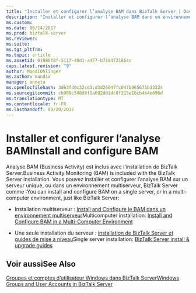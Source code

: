 ```yaml
---
title: "Installer et configurer l’analyse BAM dans BizTalk Server | Documents Microsoft"
description: "Installer et configurer l’analyse BAM dans un environnement unique ou plusieurs ordinateurs sur le serveur BizTalk"
ms.custom: 
ms.date: 06/14/2017
ms.prod: biztalk-server
ms.reviewer: 
ms.suite: 
ms.tgt_pltfrm: 
ms.topic: article
ms.assetid: 01986f8f-5117-40d1-a477-b7184721864c
caps.latest.revision: "9"
author: MandiOhlinger
ms.author: mandia
manager: anneta
ms.openlocfilehash: 3d63fd0c32cd3cd3d26047fc047b965671b33324
ms.sourcegitcommit: cb908c540d8f1a692d01dc8f313e16cb4b4e696d
ms.translationtype: MT
ms.contentlocale: fr-FR
ms.lasthandoff: 09/20/2017
---
```

# <a name="install-and-configure-bam"></a><span data-ttu-id="89615-103">Installer et configurer l’analyse BAM</span><span class="sxs-lookup"><span data-stu-id="89615-103">Install and configure BAM</span></span>
<span data-ttu-id="89615-104">Analyse BAM (Business Activity) est inclus avec l’installation de BizTalk Server.</span><span class="sxs-lookup"><span data-stu-id="89615-104">Business Activity Monitoring (BAM) is included with the BizTalk Server installation.</span></span> <span data-ttu-id="89615-105">Vous pouvez installer et configurer l’analyse BAM sur un serveur unique, ou dans un environnement multiserveur, BizTalk Server comme :</span><span class="sxs-lookup"><span data-stu-id="89615-105">You can install and configure BAM on a single server, or in a multi-computer environment, just like BizTalk Server:</span></span> 
  
-   <span data-ttu-id="89615-106">Installation multiserveur : [Install and Configure le BAM dans un environnement multiserveur](http://go.microsoft.com/fwlink/p/?LinkID=208597)</span><span class="sxs-lookup"><span data-stu-id="89615-106">Multicomputer installation: [Install and Configure BAM in a Multi-Computer Environment](http://go.microsoft.com/fwlink/p/?LinkID=208597)</span></span>  
  
-   <span data-ttu-id="89615-107">Une seule installation du serveur : [installation de BizTalk Server et guides de mise à niveau](../install-and-config-guides/biztalk-server-what-s-new-installation-configuration-and-upgrade.md)</span><span class="sxs-lookup"><span data-stu-id="89615-107">Single server installation: [BizTalk Server install & upgrade guides](../install-and-config-guides/biztalk-server-what-s-new-installation-configuration-and-upgrade.md)</span></span>
  
## <a name="see-also"></a><span data-ttu-id="89615-108">Voir aussi</span><span class="sxs-lookup"><span data-stu-id="89615-108">See Also</span></span>  
 [<span data-ttu-id="89615-109">Groupes et comptes d’utilisateur Windows dans BizTalk Server</span><span class="sxs-lookup"><span data-stu-id="89615-109">Windows Groups and User Accounts in BizTalk Server</span></span>](../core/windows-groups-and-user-accounts-in-biztalk-server.md)